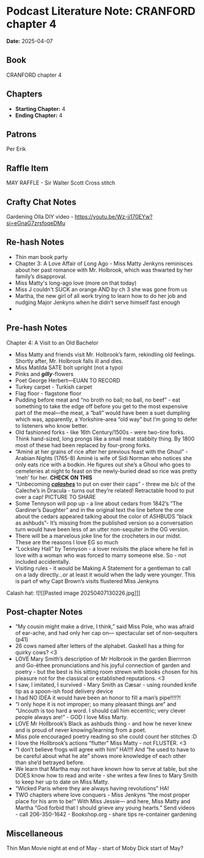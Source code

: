 # Podcast Literature Note: CRANFORD chapter 4

**Date:** 2025-04-07

## Book
CRANFORD chapter 4

## Chapters
- **Starting Chapter:** 4
- **Ending Chapter:** 4

## Patrons
Per Erik

## Raffle Item
MAY RAFFLE - Sir Walter Scott Cross stitch

## Crafty Chat Notes
Gardening Olla DIY video - https://youtu.be/Wz-jj170EYw?si=eGnaG7zrsfoqeDMu

## Re-hash Notes
- Thin man book party 
- Chapter 3: A Love Affair of Long Ago - Miss Matty Jenkyns reminisces about her past romance with Mr. Holbrook, which was thwarted by her family’s disapproval. 
- Miss Matty's long-ago love (more on that today)
- Miss J couldn't SUCK an orange AND by ch 3 she was gone from us
- Martha, the new girl of all work trying to learn how to do her job and nudging Major Jenkyns when he didn't serve himself fast enough
- 


## Pre-hash Notes
Chapter 4: A Visit to an Old Bachelor
- Miss Matty and friends visit Mr. Holbrook’s farm, rekindling old feelings. Shortly after, Mr. Holbrook falls ill and dies.
- Miss Matilda SATE bolt upright (not a typo)
- Pinks and ***gilly***-flowers
- Poet George Herbert—EUAN TO RECORD
- Turkey carpet - Turkish carpet
- Flag floor - flagstone floor
- Pudding before meat and “no broth no ball; no ball, no beef” - eat something to take the edge off before you get to the most expensive part of the meal—the meat, a “ball” would have been a suet dumpling which was, apparently, a Yorkshire-area “old way” but I’m going to defer to listeners who know better.
- Old fashioned forks - like 16th Century/1500s - were two-tine forks. Think hand-sized, long prongs like a small meat stabbity thing. By 1800 most of these had been replaced by four-prong forks.
- “Aminé at her grains of rice after her previous feast with the Ghoul” - Arabian Nights (1765-8) Aminé is wife of Sidi Norman who notices she only eats rice with a bodkin. He figures out she’s a Ghoul who goes to cemeteries at night to feast on the newly-buried dead so rice was pretty ‘meh’ for her. **CHECK ON THIS**
- “Unbecoming [***calashes***](https://collections.mfa.org/objects/116425) to put on over their caps” - threw me b/c of the Caleche’s in Dracula - turns out they’re related! Retractable hood to put over a cap! PICTURE TO SHARE
- Some Tennyson will pop up - a line about cedars from 1842’s “The Gardiner’s Daughter” and in the original text the line before the one about the cedars appeared talking about the color of ASHBUDS ”black as ashbuds”- It’s missing from the published version so a conversation turn would have been less of an utter non-sequiter in the OG version.
- There will be a marvelous joke line for the crocheters in our midst. These are the reasons I love EG so much
- “Locksley Hall” by Tennyson - a lover revisits the place where he fell in love with a woman who was forced to marry someone else. So - not included accidentally.
- Visiting rules - it would be Making A Statement for a gentleman to call on a lady directly…or at least it would when the lady were younger. This is part of why Capt Brown’s visits flustered Miss Jenkyns

Calash hat: ![![[Pasted image 20250407130226.jpg]]]
## Post-chapter Notes
- “My cousin might make a drive, I think,” said Miss Pole, who was afraid of ear-ache, and had only her cap on— spectacular set of non-sequiters (p41)
- 26 cows named after letters of the alphabet. Gaskell has a thing for quirky cows? <3 
- LOVE Mary Smith’s description of Mr Holbrook in the garden Bierrrron and Go-ëthee pronunciations and his joyful connection of garden and poetry - but the best is his sitting room strewn with books chosen for his pleasure not for the classical or established reputations. <3
- I saw, I imitated, I survived - Mary Smith as Cæsar - using rounded knife tip as a spoon-ish food delivery device
- I had NO IDEA it would have been an honor to fill a man’s pipe!!!!?!
- “I only hope it is not improper; so many pleasant things are” and “Uncouth is too hard a word. I should call him eccentric; very clever people always are!” - GOD I love Miss Marty.
- LOVE Mr Hollbrook’s Black as ashbuds thing - and how he never knew and is proud of never knowing/learning from a poet.
- Miss pole encouraged poetry reading so she could count her stitches :D 
- I love the Hollbrook’s actions “flutter” Miss Matty - not FLUSTER. <3 
- “I don’t believe frogs will agree with him” HA!!!! And “he used to have to be careful about what he ate” shows more knowledge of each other than she’d betrayed before.
- We learn that Martha may not have known how to serve at table, but she DOES know how to read and write - she writes a few lines to Mary Smith to keep her up to date on Miss Matty.
- “Wicked Paris where they are always having revolutions” HA!
- TWO chapters where love conquers - Miss Jenkyns “the most proper place for his arm to be!” With Miss Jessie— and here, Miss Matty and Martha “God forbid that I should grieve any young hearts.”
Send videos - call 206-350-1642 - Bookshop.org - share tips re-container gardening

## Miscellaneous
Thin Man Movie night at end of May - start of Moby Dick start of May?
